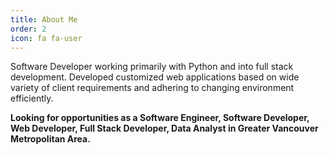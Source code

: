 ```yaml
---
title: About Me
order: 2
icon: fa fa-user
---
```


Software Developer working primarily with Python and into full stack development. Developed customized web applications based on
wide variety of client requirements and adhering to changing environment efficiently.

**Looking for opportunities as a Software Engineer, Software Developer, Web Developer, Full Stack Developer, Data Analyst in Greater Vancouver Metropolitan Area.**
